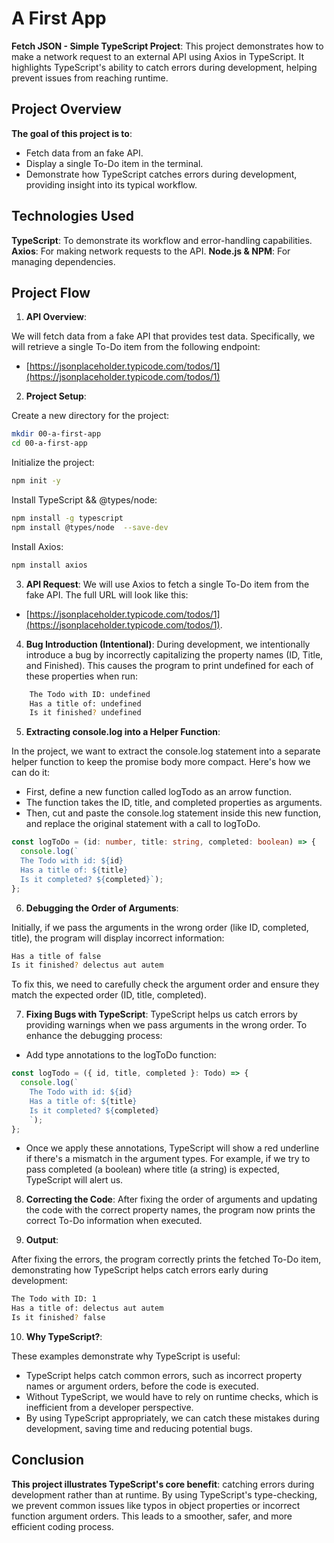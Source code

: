 # A First App

**Fetch JSON - Simple TypeScript Project**: This project demonstrates how to make a network request to an external API using Axios in TypeScript. It highlights TypeScript's ability to catch errors during development, helping prevent issues from reaching runtime.

## Project Overview

**The goal of this project is to**:

- Fetch data from an fake API.
- Display a single To-Do item in the terminal.
- Demonstrate how TypeScript catches errors during development, providing insight into its typical workflow.

## Technologies Used

**TypeScript**: To demonstrate its workflow and error-handling capabilities.
**Axios**: For making network requests to the API.
**Node.js & NPM**: For managing dependencies.

## Project Flow

1. **API Overview**:

We will fetch data from a fake API that provides test data. Specifically, we will retrieve a single To-Do item from the following endpoint:

- [https://jsonplaceholder.typicode.com/todos/1](https://jsonplaceholder.typicode.com/todos/1)

2. **Project Setup**:

Create a new directory for the project:
```bash
mkdir 00-a-first-app
cd 00-a-first-app
```

Initialize the project:
```bash
npm init -y
```

Install TypeScript && @types/node:
```bash
npm install -g typescript
npm install @types/node  --save-dev
```

Install Axios:
```bash
npm install axios
```

3. **API Request**: We will use Axios to fetch a single To-Do item from the fake API. The full URL will look like this:
- [https://jsonplaceholder.typicode.com/todos/1](https://jsonplaceholder.typicode.com/todos/1).

4. **Bug Introduction (Intentional)**: During development, we intentionally introduce a bug by incorrectly capitalizing the property names (ID, Title, and Finished). This causes the program to print undefined for each of these properties when run:
```bash
    The Todo with ID: undefined
    Has a title of: undefined
    Is it finished? undefined
```

5. **Extracting console.log into a Helper Function**:

In the project, we want to extract the console.log statement into a separate helper function to keep the promise body more compact. Here's how we can do it:
- First, define a new function called logTodo as an arrow function.
- The function takes the ID, title, and completed properties as arguments.
- Then, cut and paste the console.log statement inside this new function, and replace the original statement with a call to logToDo.

```typescript
const logToDo = (id: number, title: string, completed: boolean) => {
  console.log(`
  The Todo with id: ${id}
  Has a title of: ${title}
  Is it completed? ${completed}`);
};
```
6. **Debugging the Order of Arguments**:

Initially, if we pass the arguments in the wrong order (like ID, completed, title), the program will display incorrect information:
```bash
Has a title of false
Is it finished? delectus aut autem
```

To fix this, we need to carefully check the argument order and ensure they match the expected order (ID, title, completed).

7. **Fixing Bugs with TypeScript**: TypeScript helps us catch errors by providing warnings when we pass arguments in the wrong order. To enhance the debugging process:

- Add type annotations to the logToDo function:
```typescript
const logTodo = ({ id, title, completed }: Todo) => {
  console.log(`
    The Todo with id: ${id}
    Has a title of: ${title}
    Is it completed? ${completed}
    `);
};
```
- Once we apply these annotations, TypeScript will show a red underline if there's a mismatch in the argument types. For example, if we try to pass completed (a boolean) where title (a string) is expected, TypeScript will alert us.

8. **Correcting the Code**: After fixing the order of arguments and updating the code with the correct property names, the program now prints the correct To-Do information when executed.

2. **Output**: 

After fixing the errors, the program correctly prints the fetched To-Do item, demonstrating how TypeScript helps catch errors early during development:

```bash
The Todo with ID: 1
Has a title of: delectus aut autem
Is it finished? false
```

10. **Why TypeScript?**:

These examples demonstrate why TypeScript is useful:

- TypeScript helps catch common errors, such as incorrect property names or argument orders, before the code is executed.
- Without TypeScript, we would have to rely on runtime checks, which is inefficient from a developer perspective.
- By using TypeScript appropriately, we can catch these mistakes during development, saving time and reducing potential bugs.

## Conclusion

**This project illustrates TypeScript's core benefit**: catching errors during development rather than at runtime. By using TypeScript's type-checking, we prevent common issues like typos in object properties or incorrect function argument orders. This leads to a smoother, safer, and more efficient coding process.